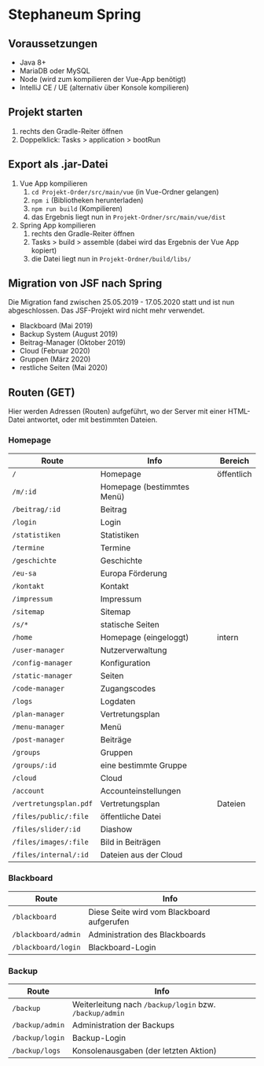 # Stephaneum Spring

## Voraussetzungen

- Java 8+
- MariaDB oder MySQL
- Node (wird zum kompilieren der Vue-App benötigt)
- IntelliJ CE / UE (alternativ über Konsole kompilieren)

## Projekt starten

1. rechts den Gradle-Reiter öffnen
2. Doppelklick: Tasks > application > bootRun

## Export als .jar-Datei

1. Vue App kompilieren
    1. `cd Projekt-Order/src/main/vue` (in Vue-Ordner gelangen)
    2. `npm i` (Bibliotheken herunterladen)
    3. `npm run build` (Kompilieren)
    4. das Ergebnis liegt nun in `Projekt-Ordner/src/main/vue/dist`
2. Spring App kompilieren
    1. rechts den Gradle-Reiter öffnen
    2. Tasks > build > assemble (dabei wird das Ergebnis der Vue App kopiert)
    3. die Datei liegt nun in `Projekt-Ordner/build/libs/`

## Migration von JSF nach Spring

Die Migration fand zwischen 25.05.2019 - 17.05.2020 statt und ist nun abgeschlossen.
Das JSF-Projekt wird nicht mehr verwendet.
- Blackboard (Mai 2019)
- Backup System (August 2019)
- Beitrag-Manager (Oktober 2019)
- Cloud (Februar 2020)
- Gruppen (März 2020)
- restliche Seiten (Mai 2020)

## Routen (GET)

Hier werden Adressen (Routen) aufgeführt, wo der Server mit einer HTML-Datei antwortet, oder mit bestimmten Dateien.

### Homepage
Route|Info|Bereich
---|---|---
`/`|Homepage|öffentlich
`/m/:id`|Homepage (bestimmtes Menü)|
`/beitrag/:id`|Beitrag|
`/login`|Login|
`/statistiken`|Statistiken|
`/termine`|Termine|
`/geschichte`|Geschichte|
`/eu-sa`|Europa Förderung|
`/kontakt`|Kontakt|
`/impressum`|Impressum|
`/sitemap`|Sitemap|
`/s/*`|statische Seiten|
`/home`|Homepage (eingeloggt)|intern
`/user-manager`|Nutzerverwaltung|
`/config-manager`|Konfiguration|
`/static-manager`|Seiten|
`/code-manager`|Zugangscodes|
`/logs`|Logdaten|
`/plan-manager`|Vertretungsplan|
`/menu-manager`|Menü|
`/post-manager`|Beiträge|
`/groups`|Gruppen|
`/groups/:id`|eine bestimmte Gruppe|
`/cloud`|Cloud|
`/account`|Accounteinstellungen|
`/vertretungsplan.pdf`|Vertretungsplan|Dateien
`/files/public/:file`|öffentliche Datei|
`/files/slider/:id`|Diashow|
`/files/images/:file`|Bild in Beiträgen|
`/files/internal/:id`|Dateien aus der Cloud|


### Blackboard
Route|Info
---|---
`/blackboard`|Diese Seite wird vom Blackboard aufgerufen
`/blackboard/admin`|Administration des Blackboards
`/blackboard/login`|Blackboard-Login

### Backup
Route|Info
---|---
`/backup`|Weiterleitung nach `/backup/login` bzw. `/backup/admin`
`/backup/admin`|Administration der Backups
`/backup/login`|Backup-Login
`/backup/logs`|Konsolenausgaben (der letzten Aktion)